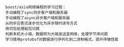 	boost/asio网络编程的学习过程：
	手动编程了sync同步客户端和服务器
	手动编程了async异步客户端和服务器
	从同步应答式逐步优化为异步随时读写方式
	用切包处理粘包问题
	判断本机大小端，数据转为大端发送至网络，处理字节序问题
	学习使用protobuf对数据进行序列化到二进制格式，提升传输性能